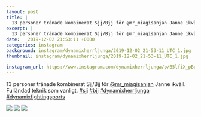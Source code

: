 ```yaml
---
layout: post
title: |
  13 personer tränade kombinerat Sjj/Bjj för @mr_miagisanjan Janne ikväll
excerpt: |
  13 personer tränade kombinerat Sjj/Bjj för @mr_miagisanjan Janne ikväll. Fulländad teknik som vanligt.    
date:   2019-12-02 21:53:11 +0000
categories: instagram
background: instagram/dynamixherrljunga/2019-12-02_21-53-11_UTC_1.jpg
thumbnail: instagram/dynamixherrljunga/2019-12-02_21-53-11_UTC_1.jpg

instagram_url: https://www.instagram.com/dynamixherrljunga/p/B5lfiX_pBqm
---
```

13 personer tränade kombinerat Sjj/Bjj för [@mr_miagisanjan](https://www.instagram.com/mr_miagisanjan/) Janne ikväll. Fulländad teknik som vanligt. [#sjj](https://www.instagram.com/explore/tags/sjj/) [#bjj](https://www.instagram.com/explore/tags/bjj/) [#dynamixherrljunga](https://www.instagram.com/explore/tags/dynamixherrljunga/) [#dynamixfightingsports](https://www.instagram.com/explore/tags/dynamixfightingsports/)



<img src='{{ site.baseurl }}/instagram/dynamixherrljunga/2019-12-02_21-53-11_UTC_1.jpg' class='img-fluid' />


<img src='{{ site.baseurl }}/instagram/dynamixherrljunga/2019-12-02_21-53-11_UTC_2.jpg' class='img-fluid' />


<img src='{{ site.baseurl }}/instagram/dynamixherrljunga/2019-12-02_21-53-11_UTC_3.jpg' class='img-fluid' />
